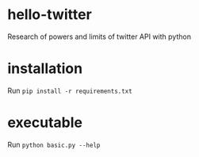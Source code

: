 # hello-twitter
Research of powers and limits of twitter API with python


# installation
Run `pip install -r requirements.txt`

# executable
Run `python basic.py --help`